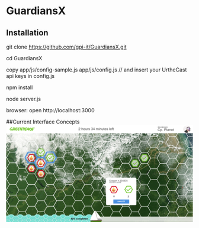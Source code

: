 # GuardiansX

## Installation

git clone https://github.com/gpi-it/GuardiansX.git

cd GuardiansX

copy app/js/config-sample.js app/js/config.js
// and insert your UrtheCast api keys in config.js

npm install

node server.js

browser: open http://localhost:3000



##Current Interface Concepts
<img src='https://github.com/gpi-it/GuardiansX/blob/master/interface/guardianWIP.png?raw=true'></img>

